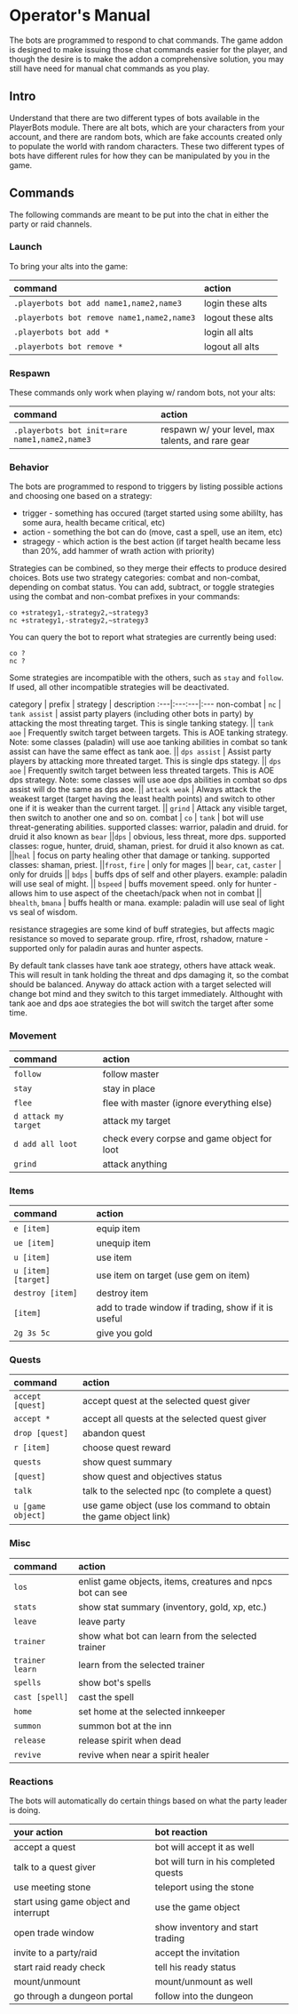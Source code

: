 # Operator's Manual

The bots are programmed to respond to chat commands.  The game addon is designed to make issuing those chat commands easier for the player, and though the desire is to make the addon a comprehensive solution, you may still have need for manual chat commands as you play.

## Intro

Understand that there are two different types of bots available in the PlayerBots module.  There are alt bots, which are your characters from your account, and there are random bots, which are fake accounts created only to populate the world with random characters.  These two different types of bots have different rules for how they can be manipulated by you in the game.

## Commands

The following commands are meant to be put into the chat in either the party or raid channels.

### Launch

To bring your alts into the game:

command | action
:---|:---
``.playerbots bot add name1,name2,name3`` | login these alts
``.playerbots bot remove name1,name2,name3`` | logout these alts
``.playerbots bot add *`` |  login all alts
``.playerbots bot remove *`` | logout all alts

### Respawn

These commands only work when playing w/ random bots, not your alts:

command | action
:---|:---
``.playerbots bot init=rare name1,name2,name3`` | respawn w/ your level, max talents, and rare gear

### Behavior

The bots are programmed to respond to triggers by listing possible actions and choosing one based on a strategy:

- trigger - something has occured (target started using some abililty, has some aura, health became critical, etc)
- action - something the bot can do (move, cast a spell, use an item, etc)
- stragegy - which action is the best action (if target health became less than 20%, add hammer of wrath action with priority)

Strategies can be combined, so they merge their effects to produce desired choices.  Bots use two strategy categories: combat and non-combat, depending on combat status.  You can add, subtract, or toggle strategies using the combat and non-combat prefixes in your commands:

```
co +strategy1,-strategy2,~strategy3
nc +strategy1,-strategy2,~strategy3
```

You can query the bot to report what strategies are currently being used:

```
co ?
nc ?
```

Some strategies are incompatible with the others, such as ``stay`` and ``follow``.  If used, all other incompatible strategies will be deactivated.


category | prefix | strategy | description
:---|:---:---|:---
non-combat | ``nc`` | ``tank assist`` | assist party players (including other bots in party) by attacking the most threating target. This is single tanking stategy.
|| ``tank aoe`` | Frequently switch target between targets. This is AOE tanking strategy. Note: some classes (paladin) will use aoe tanking abilities in combat so tank assist can have the same effect as tank aoe.
|| ``dps assist`` | Assist party players by attacking more threated target. This is single dps stategy.
|| ``dps aoe`` | Frequently switch target between less threated targets. This is AOE dps strategy. Note: some classes will use aoe dps abilities in combat so dps assist will do the same as dps aoe.
|| ``attack weak`` | Always attack the weakest target (target having the least health points) and switch to other one if it is weaker than the current target.
|| ``grind`` | Attack any visible target, then switch to another one and so on.
combat | ``co`` | ``tank`` | bot will use threat-generating abilities. supported classes: warrior, paladin and druid. for druid it also known as ``bear``
||``dps`` |  obvious, less threat, more dps. supported classes: rogue, hunter, druid, shaman, priest. for druid it also known as cat.
||``heal`` | focus on party healing other that damage or tanking. supported classes: shaman, priest.
||``frost``, ``fire`` | only for mages
|| ``bear``, ``cat``, ``caster`` | only for druids
|| ``bdps`` | buffs dps of self and other players. example: paladin will use seal of might.
|| ``bspeed`` | buffs movement speed. only for hunter - allows him to use aspect of the cheetach/pack when not in combat
|| ``bhealth``, ``bmana`` | buffs health or mana. example: paladin will use seal of light vs seal of wisdom.

resistance stragegies are some kind of buff strategies, but affects magic resistance so moved to separate group.
rfire, rfrost, rshadow, rnature - supported only for paladin auras and hunter aspects.

By default tank classes have tank aoe strategy, others have attack weak. This will result in tank holding the threat and dps damaging it, so the combat should be balanced. Anyway do attack action with a target selected will change bot mind and they switch to this target immediately. Althought with tank aoe and dps aoe strategies the bot will switch the target after some time.

### Movement

command | action
:---|:---
``follow`` | follow master
``stay`` | stay in place
``flee`` | flee with master (ignore everything else)
``d attack my target`` | attack my target
``d add all loot`` | check every corpse and game object for loot
``grind`` | attack anything

### Items

command | action
:---|:---
``e [item]`` | equip item
``ue [item]`` | unequip item
``u [item]`` | use item
``u [item] [target]`` | use item on target (use gem on item)
``destroy [item]`` | destroy item
``[item]`` | add to trade window if trading, show if it is useful
``2g 3s 5c`` | give you gold

### Quests

command | action
:---|:---
``accept [quest]`` | accept quest at the selected quest giver
``accept *`` | accept all quests at the selected quest giver
``drop [quest]`` | abandon quest
``r [item]`` | choose quest reward
``quests`` | show quest summary
``[quest]`` | show quest and objectives status
``talk`` | talk to the selected npc (to complete a quest)
``u [game object]`` | use game object (use los command to obtain the game object link)

### Misc

command | action
:---|:---
``los`` | enlist game objects, items, creatures and npcs bot can see
``stats`` | show stat summary (inventory, gold, xp, etc.)
``leave`` | leave party
``trainer`` | show what bot can learn from the selected trainer
``trainer learn`` | learn from the selected trainer
``spells`` | show bot's spells
``cast [spell]`` | cast the spell
``home`` | set home at the selected innkeeper
``summon`` | summon bot at the inn
``release`` | release spirit when dead
``revive`` | revive when near a spirit healer

### Reactions

The bots will automatically do certain things based on what the party leader is doing.

your action | bot reaction
:---|:---
accept a quest | bot will accept it as well
talk to a quest giver | bot will turn in his completed quests
use meeting stone | teleport using the stone
start using game object and interrupt | use the game object
open trade window | show inventory and start trading
invite to a party/raid | accept the invitation
start raid ready check | tell his ready status
mount/unmount | mount/unmount as well
go through a dungeon portal | follow into the dungeon